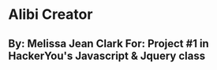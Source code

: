 # Alibi Creator
**By:** Melissa Jean Clark
**For:** Project #1 in HackerYou's Javascript & Jquery class
----

